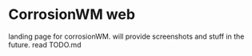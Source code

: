# CorrosionWM web

landing page for corrosionWM. will provide screenshots and stuff in the future. read TODO.md

